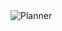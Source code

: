<div aling="center">
<img src="https://user-images.githubusercontent.com/72527935/228397349-428ff312-a2bb-49e7-b966-237a7607c524.png" alt="Planner">
</div>
